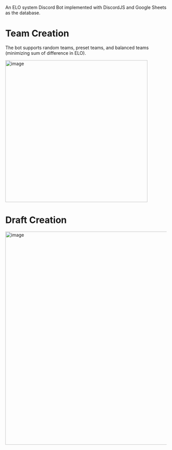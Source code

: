 An ELO system Discord Bot implemented with DiscordJS and Google Sheets as the database.

# Team Creation
The bot supports random teams, preset teams, and balanced teams (minimizing sum of difference in ELO).

<img width="444" alt="image" src="https://github.com/user-attachments/assets/c8e3a143-684f-4299-9b52-533ee9e1222b">

# Draft Creation

<img width="667" alt="image" src="https://github.com/user-attachments/assets/1004f4a6-7cda-49a9-924f-b9c310b5b7bb">
